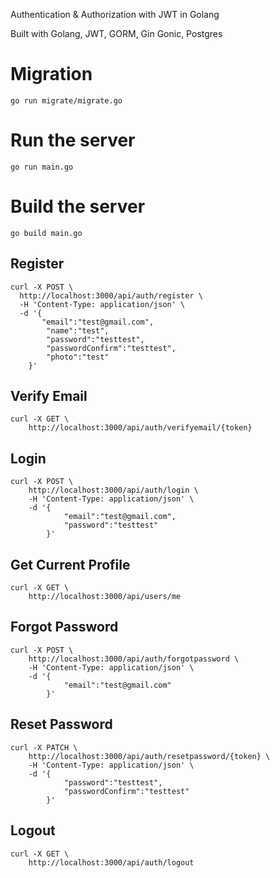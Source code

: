 Authentication & Authorization with JWT in Golang

Built with Golang, JWT, GORM, Gin Gonic, Postgres

# Migration

    go run migrate/migrate.go

# Run the server

    go run main.go

# Build the server

    go build main.go

## Register

    curl -X POST \
      http://localhost:3000/api/auth/register \
      -H 'Content-Type: application/json' \
      -d '{
           "email":"test@gmail.com",
            "name":"test",
            "password":"testtest",
            "passwordConfirm":"testtest",
            "photo":"test"
        }'

## Verify Email

    curl -X GET \
        http://localhost:3000/api/auth/verifyemail/{token}

## Login

    curl -X POST \
        http://localhost:3000/api/auth/login \
        -H 'Content-Type: application/json' \
        -d '{
                "email":"test@gmail.com",
                "password":"testtest"
            }'

## Get Current Profile

    curl -X GET \
        http://localhost:3000/api/users/me

## Forgot Password

    curl -X POST \
        http://localhost:3000/api/auth/forgotpassword \
        -H 'Content-Type: application/json' \
        -d '{
                "email":"test@gmail.com"
            }'

## Reset Password

    curl -X PATCH \
        http://localhost:3000/api/auth/resetpassword/{token} \
        -H 'Content-Type: application/json' \
        -d '{
                "password":"testtest",
                "passwordConfirm":"testtest"
            }'

## Logout

    curl -X GET \
        http://localhost:3000/api/auth/logout
